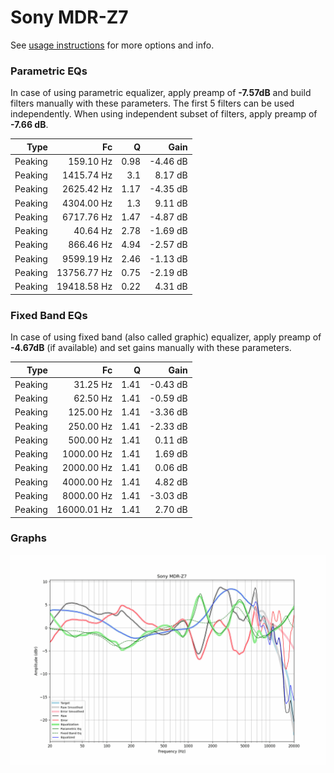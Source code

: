 # Sony MDR-Z7
See [usage instructions](https://github.com/jaakkopasanen/AutoEq#usage) for more options and info.

### Parametric EQs
In case of using parametric equalizer, apply preamp of **-7.57dB** and build filters manually
with these parameters. The first 5 filters can be used independently.
When using independent subset of filters, apply preamp of **-7.66 dB**.

| Type    | Fc          |    Q | Gain     |
|--------:|------------:|-----:|---------:|
| Peaking | 159.10 Hz   | 0.98 | -4.46 dB |
| Peaking | 1415.74 Hz  | 3.1  | 8.17 dB  |
| Peaking | 2625.42 Hz  | 1.17 | -4.35 dB |
| Peaking | 4304.00 Hz  | 1.3  | 9.11 dB  |
| Peaking | 6717.76 Hz  | 1.47 | -4.87 dB |
| Peaking | 40.64 Hz    | 2.78 | -1.69 dB |
| Peaking | 866.46 Hz   | 4.94 | -2.57 dB |
| Peaking | 9599.19 Hz  | 2.46 | -1.13 dB |
| Peaking | 13756.77 Hz | 0.75 | -2.19 dB |
| Peaking | 19418.58 Hz | 0.22 | 4.31 dB  |

### Fixed Band EQs
In case of using fixed band (also called graphic) equalizer, apply preamp of **-4.67dB**
(if available) and set gains manually with these parameters.

| Type    | Fc          |    Q | Gain     |
|--------:|------------:|-----:|---------:|
| Peaking | 31.25 Hz    | 1.41 | -0.43 dB |
| Peaking | 62.50 Hz    | 1.41 | -0.59 dB |
| Peaking | 125.00 Hz   | 1.41 | -3.36 dB |
| Peaking | 250.00 Hz   | 1.41 | -2.33 dB |
| Peaking | 500.00 Hz   | 1.41 | 0.11 dB  |
| Peaking | 1000.00 Hz  | 1.41 | 1.69 dB  |
| Peaking | 2000.00 Hz  | 1.41 | 0.06 dB  |
| Peaking | 4000.00 Hz  | 1.41 | 4.82 dB  |
| Peaking | 8000.00 Hz  | 1.41 | -3.03 dB |
| Peaking | 16000.01 Hz | 1.41 | 2.70 dB  |

### Graphs
![](./Sony%20MDR-Z7.png)